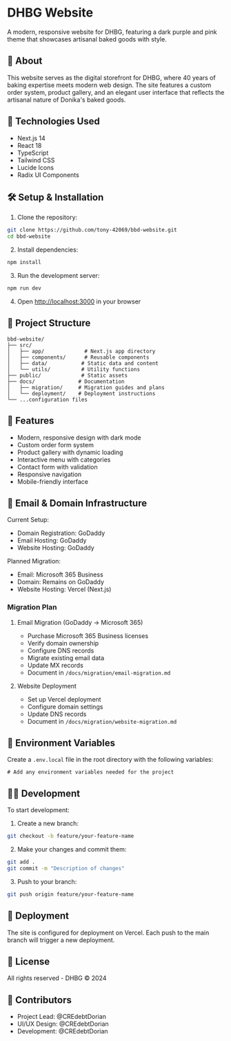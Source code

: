 # DHBG Website

A modern, responsive website for DHBG, featuring a dark purple and pink theme that showcases artisanal baked goods with style.

## 🍰 About

This website serves as the digital storefront for DHBG, where 40 years of baking expertise meets modern web design. The site features a custom order system, product gallery, and an elegant user interface that reflects the artisanal nature of Donika's baked goods.

## 🚀 Technologies Used

- Next.js 14
- React 18
- TypeScript
- Tailwind CSS
- Lucide Icons
- Radix UI Components

## 🛠️ Setup & Installation

1. Clone the repository:
```bash
git clone https://github.com/tony-42069/bbd-website.git
cd bbd-website
```

2. Install dependencies:
```bash
npm install
```

3. Run the development server:
```bash
npm run dev
```

4. Open [http://localhost:3000](http://localhost:3000) in your browser

## 📂 Project Structure

```
bbd-website/
├── src/
│   ├── app/             # Next.js app directory
│   ├── components/      # Reusable components
│   ├── data/           # Static data and content
│   └── utils/          # Utility functions
├── public/             # Static assets
├── docs/              # Documentation
│   ├── migration/     # Migration guides and plans
│   └── deployment/    # Deployment instructions
└── ...configuration files
```

## 🎨 Features

- Modern, responsive design with dark mode
- Custom order form system
- Product gallery with dynamic loading
- Interactive menu with categories
- Contact form with validation
- Responsive navigation
- Mobile-friendly interface

## 📧 Email & Domain Infrastructure

Current Setup:
- Domain Registration: GoDaddy
- Email Hosting: GoDaddy
- Website Hosting: GoDaddy

Planned Migration:
- Email: Microsoft 365 Business
- Domain: Remains on GoDaddy
- Website Hosting: Vercel (Next.js)

### Migration Plan

1. Email Migration (GoDaddy → Microsoft 365)
   - Purchase Microsoft 365 Business licenses
   - Verify domain ownership
   - Configure DNS records
   - Migrate existing email data
   - Update MX records
   - Document in `/docs/migration/email-migration.md`

2. Website Deployment
   - Set up Vercel deployment
   - Configure domain settings
   - Update DNS records
   - Document in `/docs/migration/website-migration.md`

## 🔐 Environment Variables

Create a `.env.local` file in the root directory with the following variables:
```env
# Add any environment variables needed for the project
```

## 👩‍💻 Development

To start development:

1. Create a new branch:
```bash
git checkout -b feature/your-feature-name
```

2. Make your changes and commit them:
```bash
git add .
git commit -m "Description of changes"
```

3. Push to your branch:
```bash
git push origin feature/your-feature-name
```

## 🚀 Deployment

The site is configured for deployment on Vercel. Each push to the main branch will trigger a new deployment.

## 📝 License

All rights reserved - DHBG © 2024

## 👥 Contributors

- Project Lead: @CREdebtDorian
- UI/UX Design: @CREdebtDorian
- Development: @CREdebtDorian

